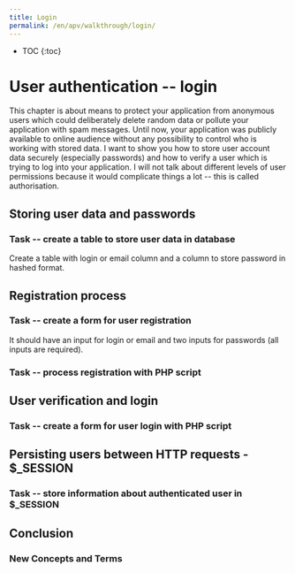 ```yaml
---
title: Login 
permalink: /en/apv/walkthrough/login/
---
```


* TOC
{:toc}

# User authentication -- login
This chapter is about means to protect your application from anonymous users which could deliberately
delete random data or pollute your application with spam messages. Until now, your application was publicly 
available to online audience without any possibility to control who is working with stored data.
I want to show you how to store user account data securely (especially passwords) and how to verify
a user which is trying to log into your application. I will not talk about different levels of user
permissions because it would complicate things a lot -- this is called authorisation.

## Storing user data and passwords

### Task -- create a table to store user data in database
Create a table with login or email column and a column to store password in hashed format.

## Registration process

### Task -- create a form for user registration
It should have an input for login or email and two inputs for passwords (all inputs are required).
 
### Task -- process registration with PHP script

## User verification and login

### Task -- create a form for user login with PHP script

## Persisting users between HTTP requests - $_SESSION

### Task -- store information about authenticated user in $_SESSION

## Conclusion

### New Concepts and Terms
